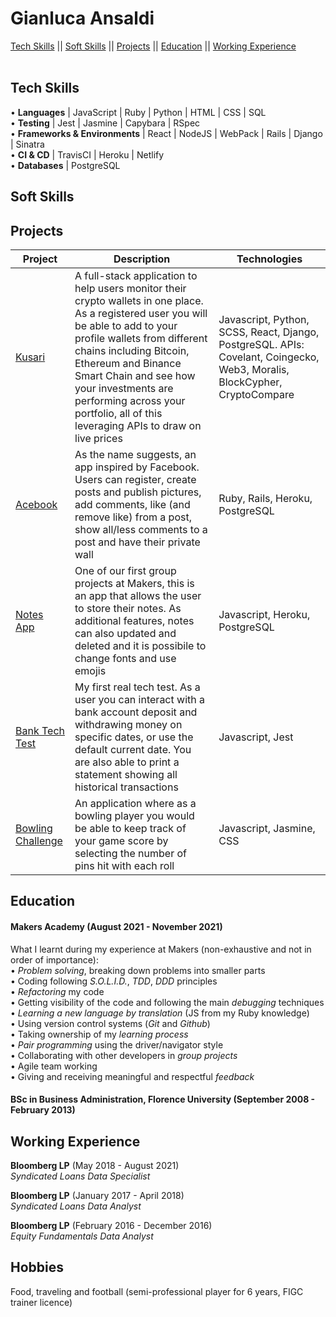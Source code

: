 # Gianluca Ansaldi
[Tech Skills](#tech-skills) || [Soft Skills](#soft-skills) || [Projects](#projects) || [Education](#education) || [Working Experience](#working-experience)<br>
<br>



## Tech Skills

• **Languages** | JavaScript | Ruby | Python | HTML | CSS | SQL<br>
• **Testing** | Jest | Jasmine | Capybara | RSpec<br>
• **Frameworks & Environments** | React | NodeJS | WebPack | Rails | Django | Sinatra<br>
• **CI & CD** | TravisCI | Heroku | Netlify<br>
• **Databases** | PostgreSQL<br>

## Soft Skills



## Projects
| **Project** | **Description** | **Technologies** |
| --- | --- | --- |
| [Kusari](https://github.com/EMDevelop/Kusari) | A full-stack application to help users monitor their crypto wallets in one place. As a registered user you will be able to add to your profile wallets from different chains including Bitcoin, Ethereum and Binance Smart Chain and see how your investments are performing across your portfolio, all of this leveraging APIs to draw on live prices | Javascript, Python, SCSS, React, Django, PostgreSQL. APIs: Covelant, Coingecko, Web3, Moralis, BlockCypher, CryptoCompare |
| [Acebook](https://github.com/Jessocxz98/acebook-anti-social-media-inc) | As the name suggests, an app inspired by Facebook. Users can register, create posts and publish pictures, add comments, like (and remove like) from a post, show all/less comments to a post and have their private wall| Ruby, Rails, Heroku, PostgreSQL|
| [Notes App](https://github.com/EMDevelop/NotesApp)| One of our first group projects at Makers, this is an app that allows the user to store their notes. As additional features, notes can also updated and deleted and it is possibile to change fonts and use emojis| Javascript, Heroku, PostgreSQL |
| [Bank Tech Test](https://github.com/GianlucaAnsaldi/bank-tech-task) | My first real tech test. As a user you can interact with a bank account deposit and withdrawing money on specific dates, or use the default current date. You are also able to print a statement showing all historical transactions | Javascript, Jest|
| [Bowling Challenge](https://github.com/GianlucaAnsaldi/bowling-challenge)| An application where as a bowling player you would be able to keep track of your game score by selecting the number of pins hit with each roll | Javascript, Jasmine, CSS |

## Education

#### Makers Academy (August 2021 - November 2021)
What I learnt during my experience at Makers (non-exhaustive and not in order of importance):<br>
• *Problem solving*, breaking down problems into smaller parts<br>
• Coding following *S.O.L.I.D.*, *TDD*, *DDD* principles<br>
• *Refactoring* my code<br>
• Getting visibility of the code and following the main *debugging* techniques<br>
• *Learning a new language by translation* (JS from my Ruby knowledge)<br>
• Using version control systems (*Git* and *Github*)<br>
• Taking ownership of my *learning process*<br>
• *Pair programming* using the driver/navigator style<br>
• Collaborating with other developers in *group projects*<br>
• Agile team working<br>
• Giving and receiving meaningful and respectful *feedback*<br>



#### BSc in Business Administration, Florence University (September 2008 - February 2013)


## Working Experience

**Bloomberg LP** (May 2018 - August 2021)    
*Syndicated Loans Data Specialist*

**Bloomberg LP** (January 2017 - April 2018)    
*Syndicated Loans Data Analyst*

**Bloomberg LP** (February 2016 - December 2016)    
*Equity Fundamentals Data Analyst*



## Hobbies
Food, traveling and football (semi-professional player for 6 years, FIGC trainer licence)
